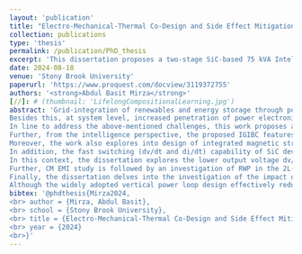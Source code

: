 ```yaml
---
layout: 'publication'
title: "Electro-Mechanical-Thermal Co-Design and Side Effect Mitigation for a 75 kVA SiC-Based Intelligent Grid-Interface Bidirectional Converter"
collection: publications
type: 'thesis'
permalink: /publication/PhD_thesis
excerpt: 'This dissertation proposes a two-stage SiC-based 75 kVA Intelligent Grid-Interface Bidirectional Converter (IGIBC), comprising DC-DC and DC-AC power stages with standardized interconnects. Moreover, it also explores into design of integrated magnetic structures for interleaved boost converter and side effect mitigation in 2L SiC-based power electronic converters.'
date: 2024-08-18
venue: 'Stony Brook University'
paperurl: 'https://www.proquest.com/docview/3119372755'
authors: '<strong>Abdul Basit Mirza</strong>'
[//]: # (thumbnail: 'LifelongCompositionalLearning.jpg')
abstract: 'Grid-integration of renewables and energy storage through power electronic grid-interface converters is essential for achieving a more sustainable smart grid. This mission involves developing compact and efficient converters with standardized hardware interface and communication architecture to address redundancy and compatibility concerns. At converter level, advent of Wide Band Gap (WBG) devices such as Silicon Carbide (SiC) have allowed high power density and efficiency targets, owing to their fast switching capability. However, fast switching capability of SiC requires tight integration of power devices, constraining the electrical and mechanical design.
Besides this, at system level, increased penetration of power electronic converters raise concerns on system interoperability and reliability. These concerns stem from the variation in communication protocols and interconnections, which are influenced by both the manufacturer and the geographic region. This diversity presents challenges to the smooth scalability of systems and, at the same time, leads to higher expenses related to installation and maintenance. Furthermore, the degradation of essential converter components, such as passive elements and power devices, caused by switching action due to Pulse Width Modulation (PWM) profoundly affects the converter&#39;s operational lifespan and reliability.<br><br>
In line to address the above-mentioned challenges, this work proposes a two-stage SiC-based 75 kVA Intelligent Grid-Interface Bidirectional Converter (IGIBC), comprising DC-DC and DC-AC power stages with standardized interconnects. From the converter design perspective, the proposed IGIBC is built using discrete SiC devices in the TO-247 package. The power stage is electro-mechanically-thermally co-designed and packaged on a modular 3D structure platform, where all three sides of the customized heat sink are utilized to achieve high power density (5.5 kW/L), including passive components. For optimum switching performance, an optimized PCB layout is developed with minimum board parasitic capacitance. Similarly, the split-direct winding technique is employed for magnetics to achieve minimum winding capacitance and associated current ringing. Further, for the DC-AC stage, Two-Level Split-Phase (2L-SP) topology is employed, owing to its lower switching loss, ruggedness against short-circuit and increased cross-talk immunity compared with simple Two-Level (2L) topology. An equivalent switching transition circuit is derived to optimize the value of the split inductor for the DC-AC stage. Lastly, the developed power stage is packaged inside a NEMA box enclosure and is systematically tested at rated system voltage with an RL load. <br><br>
Further, from the intelligence perspective, the proposed IGIBC features online non-invasive health monitoring of converter components through a pseudo-optimized Digital Twin (DT)-based approach. DT also aids in identifying system failure modes, providing an extra layer of protection. Additionally, for synchronized grid-tie operation with several IGIBC units, a hierarchical central controller is proposed and developed, which controls the DC-AC stage and monitors the health of each IGIBC through dedicated control and data serial communication channels. <br><br>   
Moreover, the work also explores into design of integrated magnetic structures for interleaved boost converter and side effect mitigation in 2L SiC-based power electronic converters. Interleaving in a boost converter is beneficial for lowering input and output current ripples through ripple cancellation due to phase-shift between channel currents. However, interleaving does not affect the channel current ripple. The channel current comprises circulating Differential Mode (DM) current and Common Mode (CM) boost current, whose ripples constitute the total channel current ripple. Inverse coupling between channel inductors effectively lowers channel current ripple while maintaining the same input and output current ripples. However, with a single inverse coupled inductor, its leakage inductance, which serves as a boost inductor, depends on the winding arrangement and is challenging to balance in both channels. To overcome this, an Integrated Magnetic Structure (IMS), based on a gapped EE-core, is proposed that combines both CM and DM inductances in a single core. The CM and DM inductances are independent and depend on separate winding turns.
In addition, the fast switching (dv/dt and di/dt) capability of SiC devices exacerbates the underlying side effects, such as Electromagnetic Interference (EMI) emissions, Reflected Wave Phenomenon (RWP), and Partial Discharge (PD). These side effects are more pronounced and are a concern in motors fed with cable-connected 2L SiC-based drives, leading to the premature failure of the motor and degradation of the converter. Side-effect mitigation approaches involve adding filters or employing a converter topology with a lower output slew-rate (dv/dt). <br><br>  
In this context, the dissertation explores the lower output voltage dv/dt benefit of the 2L-SP topology in suppressing the side effects. Firstly, the DC-side conducted CM EMI emissions of the 2L-SP are investigated and compared with the 2L topology. CM noise propagation path modeling of 2L-SP is performed in the frequency domain, followed by validation on an 18 kVA SiC-based hardware prototype. The results show that increasing split inductance significantly lowers the CM magnitude with a maximum reduction of 17.85 dB. The reduction is attributed to the lower dv/dt of the CMV sources. <br><br>
Further, CM EMI study is followed by an investigation of RWP in the 2L-SP inverter-fed motor drive and its comparison with the traditional 2L topology with output reactor. Analytical models are derived with closed-form expressions for slew-rate and RWP transients. Subsequently, Double Pulse Tests (DPT) are performed for different cable lengths for both 2L-SP and 2L drive configurations to validate the models. According to the experimental results, split inductors in the 2L-SP lower the output dv/dt and act as auxiliary/output reactor, resulting in a maximum reduction of 60 % and 74 % in load-side overvoltage and drive-side overcurrent for the 8 m cable. Moreover, split inductors decouple load, anti-parallel diode, and complementary device parasitics from the switching device, achieving a 17 % lower switching loss than 2L-LF. <br><br>
Finally, the dissertation delves into the investigation of the impact of PCB parasitic capacitance of the turn-OFF transient in discrete TO-247 packaged-based chopper and half-bridge configurations using the 2L-SP phase leg. These configurations are a fundamental building block for various power electronics converter topologies, including two-level and multi-level AC-DC or DC-AC converters and DC-DC converters such as buck, boost, buck-boost, resonant converters, and Dual Active Bridge (DAB). However, fast switching of SiC implies high dv/dt and di/dt, imposing a constraint on the PCB power loop inductance in minimizing voltage overshoot during the turn-OFF transient.
Although the widely adopted vertical power loop design effectively reduces the loop inductance, it increases the PCB parasitic capacitance. Due to the considerable lead inductance of the TO-247 package, this PCB capacitance is paralleled to the device&#39;s output capacitance through the package lead inductance, altering the switching transient. At first, small-signal models incorporating PCB capacitance are derived. Subsequently, these models are validated in the frequency domain, and the switching transients are compared through DPT on two PCB prototypes with the same layout but different stack-ups, yielding different PCB capacitances. Finally, the proposed small-signal models are analyzed to establish criteria, in terms of TO-247 lead and PCB loop inductance, for minimizing the impact of PCB capacitance on switching transients.'
bibtex: '@phdthesis{Mirza2024,
<br> author = {Mirza, Abdul Basit},
<br> school = {Stony Brook University},
<br> title = {Electro-Mechanical-Thermal Co-Design and Side Effect Mitigation for a 75 kVA SiC-Based Intelligent Grid-Interface Bidirectional Converter},
<br> year = {2024}
<br>}'
---
```

